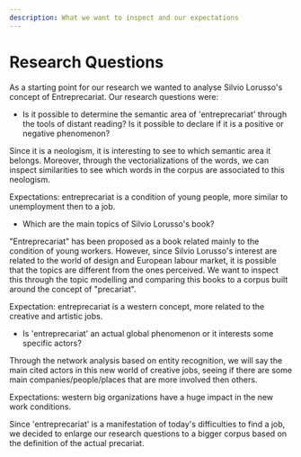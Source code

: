 ```yaml
---
description: What we want to inspect and our expectations
---
```


# Research Questions

As a starting point for our research we wanted to analyse Silvio Lorusso's concept of Entreprecariat. Our research questions were:&#x20;

* Is it possible to determine the semantic area of 'entreprecariat' through the tools of distant reading? Is it possible to declare if it is a positive or negative phenomenon?

Since it is a neologism, it is interesting to see to which semantic area it belongs. Moreover, through the vectorializations of the words, we can inspect similarities to see which words in the corpus are associated to this neologism.&#x20;

Expectations: entreprecariat is a condition of young people, more similar to unemployment then to a job.

* Which are the main topics of Silvio Lorusso's book?&#x20;

"Entreprecariat" has been proposed as a book related mainly to the condition of young workers. However, since Silvio Lorusso's interest are related to the world of design and European labour market, it is possible that the topics are different from the ones perceived. We want to inspect this through the topic modelling and comparing this books to a corpus built around the concept of "precariat".

Expectation: entreprecariat is a western concept, more related to the creative and artistic jobs.

* Is 'entreprecariat' an actual global phenomenon or it interests some specific actors?&#x20;

Through the network analysis based on entity recognition, we will say the main cited actors in this new world of creative jobs, seeing if there are some main companies/people/places that are more involved then others.

Expectations: western big organizations have a huge impact in the new work conditions.&#x20;

Since 'entreprecariat' is a manifestation of today's difficulties to find a job, we decided to enlarge our research questions to a bigger corpus based on the definition of the actual precariat.&#x20;



